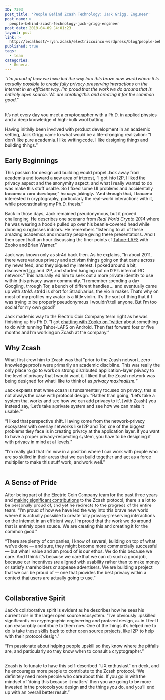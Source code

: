 ```yaml
---
ID: 7393
post_title: 'People Behind Zcash Technology: Jack Grigg, Engineer'
post_name: >
  people-behind-zcash-technology-jack-grigg-engineer
post_date: 2019-04-09 14:01:23
layout: post
link: >
  http://localhost/~ryan.zcash/electriccoinco-wordpress/blog/people-behind-zcash-technology-jack-grigg-engineer/
published: true
tags:
  - team
categories:
  - General
---
```

<!-- wp:paragraph {"align":"left"} -->
<p style="text-align:left"> <em>“I’m proud of how we have led the way into this brave new world where it is actually possible to create fully privacy-preserving interactions on the internet in an efficient way. I’m proud that the work we do around that is entirely open source. We are creating this and creating it for the common good." </em><br /><br /></p>
<!-- /wp:paragraph -->
<!-- wp:paragraph -->
<p></p>
<!-- /wp:paragraph -->
<!-- wp:paragraph -->
<p>It’s not every day you meet a cryptographer with a Ph.D. in applied physics and a deep knowledge of high-bulk wool batting. <br /></p>
<!-- /wp:paragraph -->
<!-- wp:paragraph -->
<p>Having initially been involved with product development in an academic setting, Jack Grigg came to what would be a life-changing realization: “I don’t like pure academia. I like writing code. I like designing things and building things.” <br /></p>
<!-- /wp:paragraph -->
<!-- wp:heading -->
<h2>Early Beginnings </h2>
<!-- /wp:heading -->
<!-- wp:paragraph -->
<p>This passion for design and building would propel Jack away from academia and toward a new area of interest, “I got into <a rel="noreferrer noopener" aria-label=" (opens in a new tab)" href="https://geti2p.net/" target="_blank">I2P</a>, I liked the privacy aspect and the anonymity aspect, and what I really wanted to do was make this stuff usable<em>. </em>So I fixed some UI problems and accidentally became a core developer,” he says jokingly. “And through that, I became interested in cryptography, particularly the real-world interactions with it, while procrastinating my Ph.D. thesis.” <br /></p>
<!-- /wp:paragraph -->
<!-- wp:paragraph -->
<p>Back in those days, Jack remained pseudonymous, but it proved challenging. He describes one scenario from <em>Real World Crypto 2014 </em>where he was wearing a hoodie pulled up over his beanie-covered head while donning sunglasses indoors. He remembers “listening to all of these amazing academics and industry people giving these presentations. And I then spent half an hour discussing the finer points of <a rel="noreferrer noopener" aria-label=" (opens in a new tab)" href="https://tahoe-lafs.org/trac/tahoe-lafs" target="_blank">Tahoe-LAFS</a> with Zooko and Brian Warner.”<br /></p>
<!-- /wp:paragraph -->
<!-- wp:paragraph -->
<p>Jack was known only as str4d back then. As he explains, “In about 2011, there were various privacy and activism things going on that came across my news feed, and they piqued my interest. I poked around a bit, discovered <a rel="noreferrer noopener" aria-label=" (opens in a new tab)" href="https://www.torproject.org/" target="_blank">Tor</a> and I2P, and started hanging out on I2P’s internal IRC network.” This naturally led him to seek out a more private identity to use within this privacy-aware community. “I remember spending a day Googling, through Tor, a bunch of different handles … and eventually came up with <em>str4d</em>. str4d is short for Stradivarius, the violin maker. That’s why on most of my profiles my avatar is a little violin. It’s the sort of thing that if I was trying to be properly pseudonymous I wouldn’t tell anyone. But I’m too social for my own good!” <br /></p>
<!-- /wp:paragraph -->
<!-- wp:paragraph -->
<p>Jack made his way to the Electric Coin Company team right as he was finishing up his Ph.D. “I got <a rel="noreferrer noopener" href="https://twitter.com/str4d/status/637864391849979905?s=09" target="_blank">chatting with Zooko on Twitter</a> about something to do with running Tahoe-LAFS on Android. Then fast forward four or five months and I’m working on Zcash at the company.” <br /></p>
<!-- /wp:paragraph -->
<!-- wp:heading -->
<h2>Why Zcash</h2>
<!-- /wp:heading -->
<!-- wp:paragraph -->
<p>What first drew him to Zcash was that “prior to the Zcash network, zero-knowledge proofs were primarily an academic discipline. This was really the only place to go to work on strong distributed application-layer privacy to the level of privacy that I would want it. I liked that the Zcash network was being designed for what I like to think of as <em>privacy maximalism.</em>” &nbsp;<br /></p>
<!-- /wp:paragraph -->
<!-- wp:paragraph -->
<p>Jack explains that while Zcash is fundamentally focused on privacy, this is not always the case with protocol design. “Rather than going, ‘Let’s take a system that works and see how we can add privacy to it’, [with Zcash] you instead say, ‘Let’s take a private system and see how we can make it usable.’"<br /></p>
<!-- /wp:paragraph -->
<!-- wp:paragraph -->
<p>“I liked that perspective shift. Having come from the network-privacy ecosystem with overlay networks like I2P and Tor, one of the biggest problems they face is in creating privacy at the application layer. If you want to have a proper privacy-respecting system, you have to be designing it with privacy in mind at all levels."<br /></p>
<!-- /wp:paragraph -->
<!-- wp:paragraph -->
<p>“I’m really glad that I’m now in a position where I can work with people who are so skilled in their areas that we can build together and act as a force multiplier to make this stuff work, and work well.”<br /><br /></p>
<!-- /wp:paragraph -->
<!-- wp:heading -->
<h2>A Sense of Pride</h2>
<!-- /wp:heading -->
<!-- wp:paragraph -->
<p>After being part of the Electric Coin Company team for the past three years and <a rel="noreferrer noopener" aria-label=" (opens in a new tab)" href="https://github.com/zcash/zcash/graphs/contributors" target="_blank">making significant contributions</a> to the Zcash protocol, there is a lot to be personally proud of, and yet he redirects to the progress of the entire team. “I’m proud of how we have led the way into this brave new world where it is actually possible to create fully privacy-preserving interactions on the internet in an efficient way. I’m proud that the work we do around that is entirely open source. We are creating this and creating it for the common good." <br /></p>
<!-- /wp:paragraph -->
<!-- wp:paragraph -->
<p>“There are plenty of companies, I know of several, building on top of what we’ve done <em>— </em>and sure, they might become more commercially successful <em>— </em>but what I value and am proud of is our ethos. We do this because we care. And I think it’s because we care that we can do such a good job, because our incentives are aligned with usability rather than to make money or satisfy shareholders or appease advertisers. We are building a project that we can be proud of — one that provides the best privacy within a context that users are actually going to use.”<br /><br /></p>
<!-- /wp:paragraph -->
<!-- wp:heading -->
<h2>Collaborative Spirit</h2>
<!-- /wp:heading -->
<!-- wp:paragraph -->
<p>Jack’s collaborative spirit is evident as he describes how he sees his current role in the larger open source ecosystem. “I’ve obviously upskilled significantly on cryptographic engineering and protocol design, as in I feel I can reasonably contribute to them now. One of the things it’s helped me to do is take these skills back to other open source projects, like I2P, to help with their protocol design." <br /></p>
<!-- /wp:paragraph -->
<!-- wp:paragraph -->
<p>“I’m passionate about helping people upskill so they know where the pitfalls are, and particularly so they know when to consult a cryptographer.”<br /><br /></p>
<!-- /wp:paragraph -->
<!-- wp:paragraph -->
<p>Zcash is fortunate to have this self-described “UX enthusiast” on-deck, and he encourages more people to contribute to the Zcash protocol. “We definitely need more people who care about this. If you go in with the mindset of ‘doing this because it matters’ then you are going to be more invested in the protocols you design and the things you do, and you’ll end up with an overall better result.”<br /></p>
<!-- /wp:paragraph -->